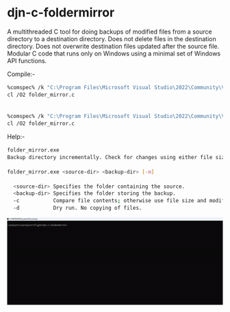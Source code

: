 # djn-c-foldermirror
A multithreaded C tool for doing backups of modified files from a source directory to a destination directory. 
Does not delete files in the destination directory. Does not overwrite destination files updated after the source file.
Modular C code that runs only on Windows using a minimal set of Windows API functions.

Compile:-
```sh
%comspec% /k "C:\Program Files\Microsoft Visual Studio\2022\Community\VC\Auxiliary\Build\vcvars64.bat"
cl /O2 folder_mirror.c


%comspec% /k "C:\Program Files\Microsoft Visual Studio\2022\Community\VC\Auxiliary\Build\vcvars32.bat"
cl /O2 folder_mirror.c
```

Help:-
```sh
folder_mirror.exe
Backup directory incrementally. Check for changes using either file size and modified times (default) or using file comparison.

folder_mirror.exe <source-dir> <backup-dir> [-m]

  <source-dir> Specifies the folder containing the source.
  <backup-dir> Specifies the folder storing the backup.
  -c           Compare file contents; otherwise use file size and modified times to test for file changes (default).
  -d           Dry run. No copying of files.
```


![Demo](assets/console_demo.gif)

